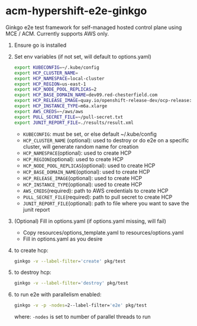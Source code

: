# acm-hypershift-e2e-ginkgo

Ginkgo e2e test framework for self-managed hosted control plane using MCE / ACM. Currently supports AWS only.

1. Ensure go is installed
2. Set env variables (if not set, will default to options.yaml)

    ```bash
    export KUBECONFIG=~/.kube/config
    export HCP_CLUSTER_NAME=
    export HCP_NAMESPACE=local-cluster
    export HCP_REGION=us-east-1
    export HCP_NODE_POOL_REPLICAS=2
    export HCP_BASE_DOMAIN_NAME=dev09.red-chesterfield.com
    export HCP_RELEASE_IMAGE=quay.io/openshift-release-dev/ocp-release:4.14.0-ec.4-multi
    export HCP_INSTANCE_TYPE=m6a.xlarge
    export AWS_CREDS=~/aws/aws
    export PULL_SECRET_FILE=~/pull-secret.txt
    export JUNIT_REPORT_FILE=./results/result.xml
    ```

    - `KUBECONFIG`: must be set, or else default ~/.kube/config
    - `HCP_CLUSTER_NAME` (optional): used to destroy or do e2e on a specific cluster, will generate random name for creation
    - `HCP_NAMESPACE`(optional): used to create HCP
    - `HCP_REGION`(optional): used to create HCP
    - `HCP_NODE_POOL_REPLICAS`(optional): used to create HCP
    - `HCP_BASE_DOMAIN_NAME`(optional): used to create HCP
    - `HCP_RELEASE_IMAGE`(optional): used to create HCP
    - `HCP_INSTANCE_TYPE`(optional): used to create HCP
    - `AWS_CREDS`(required): path to AWS credentials to create HCP
    - `PULL_SECRET_FILE`(required): path to pull secret to create HCP
    - `JUNIT_REPORT_FILE`(optional): path to file where you want to save the junit report

3. (Optional) Fill in options.yaml (if options.yaml missing, will fail)
    - Copy resources/options_template.yaml to resources/options.yaml
    - Fill in options.yaml as you desire
4. to create hcp:

    ```bash
    ginkgo -v --label-filter='create' pkg/test  
    ```

5. to destroy hcp:

    ```bash
    ginkgo -v --label-filter='destroy' pkg/test  
    ```

6. to run e2e with parallelism enabled:

    ```bash
    ginkgo -v -p -nodes=2--label-filter='e2e' pkg/test  
    ```

    where:
    `-nodes` is set to number of parallel threads to run
